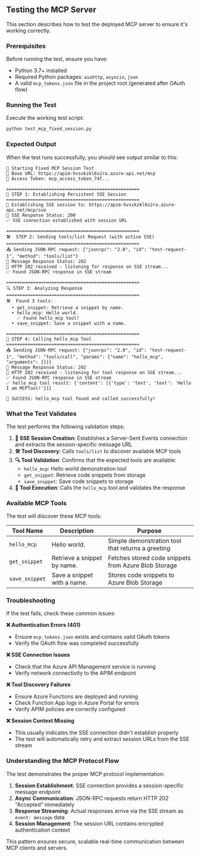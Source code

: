 ## Testing the MCP Server

This section describes how to test the deployed MCP server to ensure it's working correctly.

### Prerequisites

Before running the test, ensure you have:
- Python 3.7+ installed
- Required Python packages: `aiohttp`, `asyncio`, `json`
- A valid `mcp_tokens.json` file in the project root (generated after OAuth flow)

### Running the Test

Execute the working test script:

```bash
python test_mcp_fixed_session.py
```

### Expected Output

When the test runs successfully, you should see output similar to this:

```
🚀 Starting Fixed MCP Session Test
🔗 Base URL: https://apim-hvsvkzkl6s2ra.azure-api.net/mcp
🎫 Access Token: mcp_access_token_74f...

==================================================
📡 STEP 1: Establishing Persistent SSE Session
==================================================
🔗 Establishing SSE session to: https://apim-hvsvkzkl6s2ra.azure-api.net/mcp/sse
📡 SSE Response Status: 200
✅ SSE connection established with session URL

==================================================
🛠️  STEP 2: Sending tools/list Request (with active SSE)
==================================================
📤 Sending JSON-RPC request: {"jsonrpc": "2.0", "id": "test-request-1", "method": "tools/list"}
📨 Message Response Status: 202
📡 HTTP 202 received - listening for response on SSE stream...
✅ Found JSON-RPC response in SSE stream

==================================================
🔍 STEP 3: Analyzing Response  
==================================================
🛠️  Found 3 tools:
  • get_snippet: Retrieve a snippet by name.
  • hello_mcp: Hello world.
    ✅ Found hello_mcp tool!
  • save_snippet: Save a snippet with a name.

==================================================
🚀 STEP 4: Calling hello_mcp Tool
==================================================
📤 Sending JSON-RPC request: {"jsonrpc": "2.0", "id": "test-request-1", "method": "tools/call", "params": {"name": "hello_mcp", "arguments": {}}}
📨 Message Response Status: 202
📡 HTTP 202 received - listening for tool response on SSE stream...
✅ Found JSON-RPC response in SSE stream
✅ hello_mcp tool result: {'content': [{'type': 'text', 'text': 'Hello I am MCPTool!'}]}

🎉 SUCCESS: hello_mcp tool found and called successfully!
```

### What the Test Validates

The test performs the following validation steps:

1. **🔗 SSE Session Creation**: Establishes a Server-Sent Events connection and extracts the session-specific message URL
2. **🛠️ Tool Discovery**: Calls `tools/list` to discover available MCP tools 
3. **🔍 Tool Validation**: Confirms that the expected tools are available:
   - `hello_mcp`: Hello world demonstration tool
   - `get_snippet`: Retrieve code snippets from storage  
   - `save_snippet`: Save code snippets to storage
4. **🚀 Tool Execution**: Calls the `hello_mcp` tool and validates the response

### Available MCP Tools

The test will discover these MCP tools:

| Tool Name | Description | Purpose |
|-----------|-------------|---------|
| `hello_mcp` | Hello world. | Simple demonstration tool that returns a greeting |
| `get_snippet` | Retrieve a snippet by name. | Fetches stored code snippets from Azure Blob Storage |
| `save_snippet` | Save a snippet with a name. | Stores code snippets to Azure Blob Storage |

### Troubleshooting

If the test fails, check these common issues:

**❌ Authentication Errors (401)**
- Ensure `mcp_tokens.json` exists and contains valid OAuth tokens
- Verify the OAuth flow was completed successfully

**❌ SSE Connection Issues**
- Check that the Azure API Management service is running
- Verify network connectivity to the APIM endpoint

**❌ Tool Discovery Failures**
- Ensure Azure Functions are deployed and running
- Check Function App logs in Azure Portal for errors
- Verify APIM policies are correctly configured

**❌ Session Context Missing**  
- This usually indicates the SSE connection didn't establish properly
- The test will automatically retry and extract session URLs from the SSE stream

### Understanding the MCP Protocol Flow

The test demonstrates the proper MCP protocol implementation:

1. **Session Establishment**: SSE connection provides a session-specific message endpoint
2. **Async Communication**: JSON-RPC requests return HTTP 202 "Accepted" immediately  
3. **Response Streaming**: Actual responses arrive via the SSE stream as `event: message` data
4. **Session Management**: The session URL contains encrypted authentication context

This pattern ensures secure, scalable real-time communication between MCP clients and servers.